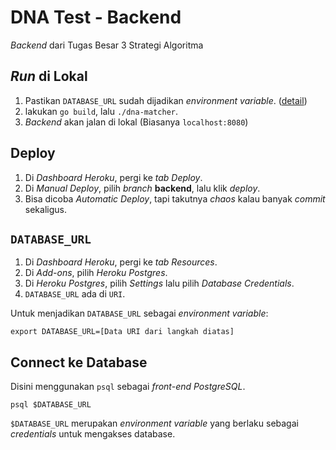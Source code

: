 # DNA Test - Backend

*Backend* dari Tugas Besar 3 Strategi Algoritma

## *Run* di Lokal

 1. Pastikan `DATABASE_URL` sudah dijadikan *environment variable*. ([detail](#DATABASE_URL))
 2. lakukan `go build`, lalu `./dna-matcher`.
 3. *Backend* akan jalan di lokal (Biasanya `localhost:8080`)

## Deploy

 1. Di *Dashboard Heroku*, pergi ke *tab* *Deploy*.
 2. Di *Manual Deploy*, pilih *branch* **backend**, lalu klik *deploy*.
 3. Bisa dicoba *Automatic Deploy*, tapi takutnya *chaos* kalau banyak *commit* sekaligus.

## `DATABASE_URL`

 1. Di *Dashboard Heroku*, pergi ke *tab* *Resources*.
 2. Di *Add-ons*, pilih *Heroku Postgres*.
 3. Di *Heroku Postgres*, pilih *Settings* lalu pilih *Database Credentials*.
 4. `DATABASE_URL` ada di `URI`.

Untuk menjadikan `DATABASE_URL` sebagai *environment variable*:

```
export DATABASE_URL=[Data URI dari langkah diatas]
```

## Connect ke Database

Disini menggunakan `psql` sebagai *front-end* *PostgreSQL*.

```
psql $DATABASE_URL
```

`$DATABASE_URL` merupakan *environment variable* yang berlaku sebagai *credentials* untuk mengakses database.
